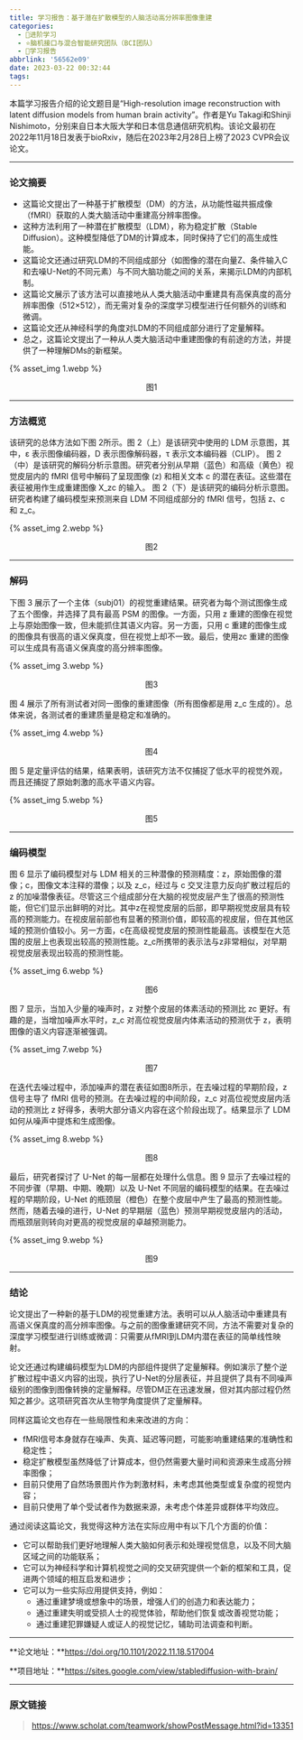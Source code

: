 ```yaml
---
title: 学习报告：基于潜在扩散模型的人脑活动高分辨率图像重建
categories:
  - 🌙进阶学习
  - ⭐脑机接口与混合智能研究团队（BCI团队）
  - 💫学习报告
abbrlink: '56562e09'
date: 2023-03-22 00:32:44
tags:
---
```


本篇学习报告介绍的论文题目是“High-resolution image reconstruction with latent diffusion models from human brain activity”。作者是Yu Takagi和Shinji Nishimoto，分别来自日本大阪大学和日本信息通信研究机构。该论文最初在2022年11月18日发表于bioRxiv，随后在2023年2月28日上榜了2023 CVPR会议论文。

<!--more-->

***

### 论文摘要

- 这篇论文提出了一种基于扩散模型（DM）的方法，从功能性磁共振成像（fMRI）获取的人类大脑活动中重建高分辨率图像。
- 这种方法利用了一种潜在扩散模型（LDM），称为稳定扩散（Stable Diffusion）。这种模型降低了DM的计算成本，同时保持了它们的高生成性能。
- 这篇论文还通过研究LDM的不同组成部分（如图像的潜在向量Z、条件输入C和去噪U-Net的不同元素）与不同大脑功能之间的关系，来揭示LDM的内部机制。
- 这篇论文展示了该方法可以直接地从人类大脑活动中重建具有高保真度的高分辨率图像（512×512），而无需对复杂的深度学习模型进行任何额外的训练和微调。
- 这篇论文还从神经科学的角度对LDM的不同组成部分进行了定量解释。
- 总之，这篇论文提出了一种从人类大脑活动中重建图像的有前途的方法，并提供了一种理解DMs的新框架。

{% asset_img 1.webp %}
<div align='center'>图1</div>

***

### 方法概览

该研究的总体方法如下图 2所示。图 2（上）是该研究中使用的 LDM 示意图，其中，ε 表示图像编码器，D 表示图像解码器，τ 表示文本编码器（CLIP）。 图 2（中）是该研究的解码分析示意图。研究者分别从早期（蓝色）和高级（黄色）视觉皮层内的 fMRI 信号中解码了呈现图像 (z) 和相关文本 c 的潜在表征。这些潜在表征被用作生成重建图像 X_zc 的输入。 图 2（下）是该研究的编码分析示意图。研究者构建了编码模型来预测来自 LDM 不同组成部分的 fMRI 信号，包括 z、c 和 z_c。

{% asset_img 2.webp %}
<div align='center'>图2</div>

***

### 解码

下图 3 展示了一个主体（subj01）的视觉重建结果。研究者为每个测试图像生成了五个图像，并选择了具有最高 PSM 的图像。一方面，只用 z 重建的图像在视觉上与原始图像一致，但未能抓住其语义内容。另一方面，只用 c 重建的图像生成的图像具有很高的语义保真度，但在视觉上却不一致。最后，使用zc 重建的图像可以生成具有高语义保真度的高分辨率图像。

{% asset_img 3.webp %}
<div align='center'>图3</div>

图 4 展示了所有测试者对同一图像的重建图像（所有图像都是用 z_c 生成的）。总体来说，各测试者的重建质量是稳定和准确的。

{% asset_img 4.webp %}
<div align='center'>图4</div>

图 5 是定量评估的结果，结果表明，该研究方法不仅捕捉了低水平的视觉外观，而且还捕捉了原始刺激的高水平语义内容。

{% asset_img 5.webp %}
<div align='center'>图5</div>

***

### 编码模型

图 6 显示了编码模型对与 LDM 相关的三种潜像的预测精度：z，原始图像的潜像；c，图像文本注释的潜像；以及 z_c，经过与 c 交叉注意力反向扩散过程后的 z 的加噪潜像表征。尽管这三个组成部分在大脑的视觉皮层产生了很高的预测性能，但它们显示出鲜明的对比。其中z在视觉皮层的后部，即早期视觉皮层具有较高的预测能力。在视皮层前部也有显著的预测价值，即较高的视皮层，但在其他区域的预测价值较小。另一方面，c在高级视觉皮层的预测性能最高。该模型在大范围的皮层上也表现出较高的预测性能。z_c所携带的表示法与z非常相似，对早期视觉皮层表现出较高的预测性能。

{% asset_img 6.webp %}
<div align='center'>图6</div>

图 7 显示，当加入少量的噪声时，z 对整个皮层的体素活动的预测比 zc 更好。有趣的是，当增加噪声水平时，z_c 对高位视觉皮层内体素活动的预测优于 z，表明图像的语义内容逐渐被强调。

{% asset_img 7.webp %}
<div align='center'>图7</div>

在迭代去噪过程中，添加噪声的潜在表征如图8所示，在去噪过程的早期阶段，z 信号主导了 fMRI 信号的预测。在去噪过程的中间阶段，z_c 对高位视觉皮层内活动的预测比 z 好得多，表明大部分语义内容在这个阶段出现了。结果显示了 LDM 如何从噪声中提炼和生成图像。

{% asset_img 8.webp %}
<div align='center'>图8</div>

最后，研究者探讨了 U-Net 的每一层都在处理什么信息。图 9 显示了去噪过程的不同步骤（早期、中期、晚期）以及 U-Net 不同层的编码模型的结果。在去噪过程的早期阶段，U-Net 的瓶颈层（橙色）在整个皮层中产生了最高的预测性能。然而，随着去噪的进行，U-Net 的早期层（蓝色）预测早期视觉皮层内的活动，而瓶颈层则转向对更高的视觉皮层的卓越预测能力。

{% asset_img 9.webp %}
<div align='center'>图9</div>

***

### 结论

论文提出了一种新的基于LDM的视觉重建方法。表明可以从人脑活动中重建具有高语义保真度的高分辨率图像。与之前的图像重建研究不同，方法不需要对复杂的深度学习模型进行训练或微调：只需要从fMRI到LDM内潜在表征的简单线性映射。

论文还通过构建编码模型为LDM的内部组件提供了定量解释。例如演示了整个逆扩散过程中语义内容的出现，执行了U-Net的分层表征，并且提供了具有不同噪声级别的图像到图像转换的定量解释。尽管DM正在迅速发展，但对其内部过程仍然知之甚少。这项研究首次从生物学角度提供了定量解释。

同样这篇论文也存在一些局限性和未来改进的方向：
- fMRI信号本身就存在噪声、失真、延迟等问题，可能影响重建结果的准确性和稳定性；
- 稳定扩散模型虽然降低了计算成本，但仍然需要大量时间和资源来生成高分辨率图像；
- 目前只使用了自然场景图片作为刺激材料，未考虑其他类型或复杂度的视觉内容；
- 目前只使用了单个受试者作为数据来源，未考虑个体差异或群体平均效应。

通过阅读这篇论文，我觉得这种方法在实际应用中有以下几个方面的价值：
- 它可以帮助我们更好地理解人类大脑如何表示和处理视觉信息，以及不同大脑区域之间的功能联系；
- 它可以为神经科学和计算机视觉之间的交叉研究提供一个新的框架和工具，促进两个领域的相互启发和进步；
- 它可以为一些实际应用提供支持，例如：
    - 通过重建梦境或想象中的场景，增强人们的创造力和表达能力；
    - 通过重建失明或受损人士的视觉体验，帮助他们恢复或改善视觉功能；
    - 通过重建犯罪嫌疑人或证人的视觉记忆，辅助司法调查和判断。

***

**论文地址：**https://doi.org/10.1101/2022.11.18.517004

**项目地址：**https://sites.google.com/view/stablediffusion-with-brain/

***

### 原文链接

> <https://www.scholat.com/teamwork/showPostMessage.html?id=13351>
